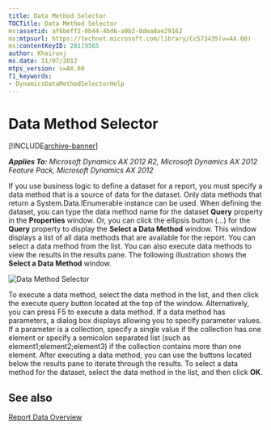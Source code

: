 ```yaml
---
title: Data Method Selector
TOCTitle: Data Method Selector
ms:assetid: af6beff2-0b44-4bd6-a9b2-0dea8ae29162
ms:mtpsurl: https://technet.microsoft.com/library/Cc573435(v=AX.60)
ms:contentKeyID: 28119565
author: Khairunj
ms.date: 11/07/2012
mtps_version: v=AX.60
f1_keywords:
- DynamicsDataMethodSelectorHelp
---
```


# Data Method Selector 


[!INCLUDE[archive-banner](includes/archive-banner.md)]


_**Applies To:** Microsoft Dynamics AX 2012 R2, Microsoft Dynamics AX 2012 Feature Pack, Microsoft Dynamics AX 2012_

If you use business logic to define a dataset for a report, you must specify a data method that is a source of data for the dataset. Only data methods that return a System.Data.IEnumerable instance can be used. When defining the dataset, you can type the data method name for the dataset **Query** property in the **Properties** window. Or, you can click the ellipsis button (…) for the **Query** property to display the **Select a Data Method** window. This window displays a list of all data methods that are available for the report. You can select a data method from the list. You can also execute data methods to view the results in the results pane. The following illustration shows the **Select a Data Method** window.

![Data Method Selector](images/Cc573435.VSReportsDataMethodSelector(AX.60).gif "Data Method Selector")

To execute a data method, select the data method in the list, and then click the execute query button located at the top of the window. Alternatively, you can press F5 to execute a data method. If a data method has parameters, a dialog box displays allowing you to specify parameter values. If a parameter is a collection, specify a single value if the collection has one element or specify a semicolon separated list (such as element1;element2;element3) if the collection contains more than one element. After executing a data method, you can use the buttons located below the results pane to iterate through the results. To select a data method for the dataset, select the data method in the list, and then click **OK**.

## See also

[Report Data Overview](report-data-overview.md)

